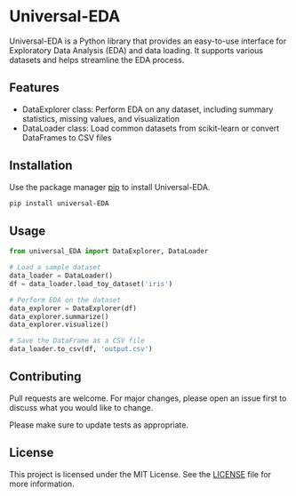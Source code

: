 # Universal-EDA

Universal-EDA is a Python library that provides an easy-to-use interface for Exploratory Data Analysis (EDA) and data loading. It supports various datasets and helps streamline the EDA process.

## Features

- DataExplorer class: Perform EDA on any dataset, including summary statistics, missing values, and visualization
- DataLoader class: Load common datasets from scikit-learn or convert DataFrames to CSV files

## Installation

Use the package manager [pip](https://pip.pypa.io/en/stable/) to install Universal-EDA.

```bash
pip install universal-EDA
```

## Usage


```python
from universal_EDA import DataExplorer, DataLoader

# Load a sample dataset
data_loader = DataLoader()
df = data_loader.load_toy_dataset('iris')

# Perform EDA on the dataset
data_explorer = DataExplorer(df)
data_explorer.summarize()
data_explorer.visualize()

# Save the DataFrame as a CSV file
data_loader.to_csv(df, 'output.csv')
```

## Contributing

Pull requests are welcome. For major changes, please open an issue first to discuss what you would like to change.

Please make sure to update tests as appropriate.

## License

This project is licensed under the MIT License. See the [LICENSE](LICENSE) file for more information.